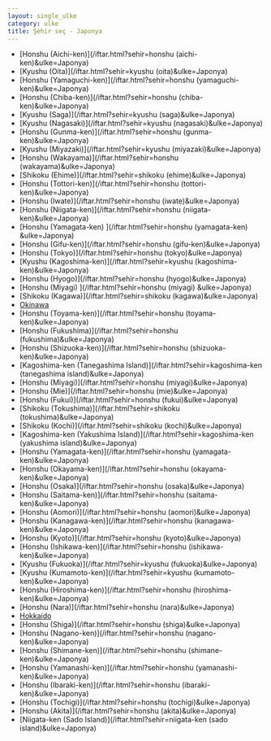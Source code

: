 ```yaml
---
layout: single_ulke
category: ulke
title: Şehir seç - Japonya
---
```

* [Honshu (Aichi-ken)](/iftar.html?sehir=honshu (aichi-ken)&ulke=Japonya)
* [Kyushu (Oita)](/iftar.html?sehir=kyushu (oita)&ulke=Japonya)
* [Honshu (Yamaguchi-ken)](/iftar.html?sehir=honshu (yamaguchi-ken)&ulke=Japonya)
* [Honshu (Chiba-ken)](/iftar.html?sehir=honshu (chiba-ken)&ulke=Japonya)
* [Kyushu (Saga)](/iftar.html?sehir=kyushu (saga)&ulke=Japonya)
* [Kyushu (Nagasaki)](/iftar.html?sehir=kyushu (nagasaki)&ulke=Japonya)
* [Honshu (Gunma-ken)](/iftar.html?sehir=honshu (gunma-ken)&ulke=Japonya)
* [Kyushu (Miyazaki)](/iftar.html?sehir=kyushu (miyazaki)&ulke=Japonya)
* [Honshu (Wakayama)](/iftar.html?sehir=honshu (wakayama)&ulke=Japonya)
* [Shikoku (Ehime)](/iftar.html?sehir=shikoku (ehime)&ulke=Japonya)
* [Honshu (Tottori-ken)](/iftar.html?sehir=honshu (tottori-ken)&ulke=Japonya)
* [Honshu (Iwate)](/iftar.html?sehir=honshu (iwate)&ulke=Japonya)
* [Honshu (Niigata-ken)](/iftar.html?sehir=honshu (niigata-ken)&ulke=Japonya)
* [Honshu (Yamagata-ken) ](/iftar.html?sehir=honshu (yamagata-ken) &ulke=Japonya)
* [Honshu (Gifu-ken)](/iftar.html?sehir=honshu (gifu-ken)&ulke=Japonya)
* [Honshu (Tokyo)](/iftar.html?sehir=honshu (tokyo)&ulke=Japonya)
* [Kyushu (Kagoshima-ken)](/iftar.html?sehir=kyushu (kagoshima-ken)&ulke=Japonya)
* [Honshu (Hyogo)](/iftar.html?sehir=honshu (hyogo)&ulke=Japonya)
* [Honshu (Miyagi) ](/iftar.html?sehir=honshu (miyagi) &ulke=Japonya)
* [Shikoku (Kagawa)](/iftar.html?sehir=shikoku (kagawa)&ulke=Japonya)
* [Okinawa](/iftar.html?sehir=okinawa&ulke=Japonya)
* [Honshu (Toyama-ken)](/iftar.html?sehir=honshu (toyama-ken)&ulke=Japonya)
* [Honshu (Fukushima)](/iftar.html?sehir=honshu (fukushima)&ulke=Japonya)
* [Honshu (Shizuoka-ken)](/iftar.html?sehir=honshu (shizuoka-ken)&ulke=Japonya)
* [Kagoshima-ken (Tanegashima Island)](/iftar.html?sehir=kagoshima-ken (tanegashima island)&ulke=Japonya)
* [Honshu (Miyagi)](/iftar.html?sehir=honshu (miyagi)&ulke=Japonya)
* [Honshu (Mie)](/iftar.html?sehir=honshu (mie)&ulke=Japonya)
* [Honshu (Fukui)](/iftar.html?sehir=honshu (fukui)&ulke=Japonya)
* [Shikoku (Tokushima)](/iftar.html?sehir=shikoku (tokushima)&ulke=Japonya)
* [Shikoku (Kochi)](/iftar.html?sehir=shikoku (kochi)&ulke=Japonya)
* [Kagoshima-ken (Yakushima Island)](/iftar.html?sehir=kagoshima-ken (yakushima island)&ulke=Japonya)
* [Honshu (Yamagata-ken)](/iftar.html?sehir=honshu (yamagata-ken)&ulke=Japonya)
* [Honshu (Okayama-ken)](/iftar.html?sehir=honshu (okayama-ken)&ulke=Japonya)
* [Honshu (Osaka)](/iftar.html?sehir=honshu (osaka)&ulke=Japonya)
* [Honshu (Saitama-ken)](/iftar.html?sehir=honshu (saitama-ken)&ulke=Japonya)
* [Honshu (Aomori)](/iftar.html?sehir=honshu (aomori)&ulke=Japonya)
* [Honshu (Kanagawa-ken)](/iftar.html?sehir=honshu (kanagawa-ken)&ulke=Japonya)
* [Honshu (Kyoto)](/iftar.html?sehir=honshu (kyoto)&ulke=Japonya)
* [Honshu (Ishikawa-ken)](/iftar.html?sehir=honshu (ishikawa-ken)&ulke=Japonya)
* [Kyushu (Fukuoka)](/iftar.html?sehir=kyushu (fukuoka)&ulke=Japonya)
* [Kyushu (Kumamoto-ken)](/iftar.html?sehir=kyushu (kumamoto-ken)&ulke=Japonya)
* [Honshu (Hiroshima-ken)](/iftar.html?sehir=honshu (hiroshima-ken)&ulke=Japonya)
* [Honshu (Nara)](/iftar.html?sehir=honshu (nara)&ulke=Japonya)
* [Hokkaido](/iftar.html?sehir=hokkaido&ulke=Japonya)
* [Honshu (Shiga)](/iftar.html?sehir=honshu (shiga)&ulke=Japonya)
* [Honshu (Nagano-ken)](/iftar.html?sehir=honshu (nagano-ken)&ulke=Japonya)
* [Honshu (Shimane-ken)](/iftar.html?sehir=honshu (shimane-ken)&ulke=Japonya)
* [Honshu (Yamanashi-ken)](/iftar.html?sehir=honshu (yamanashi-ken)&ulke=Japonya)
* [Honshu (Ibaraki-ken)](/iftar.html?sehir=honshu (ibaraki-ken)&ulke=Japonya)
* [Honshu (Tochigi)](/iftar.html?sehir=honshu (tochigi)&ulke=Japonya)
* [Honshu (Akita)](/iftar.html?sehir=honshu (akita)&ulke=Japonya)
* [Niigata-ken (Sado Island)](/iftar.html?sehir=niigata-ken (sado island)&ulke=Japonya)

